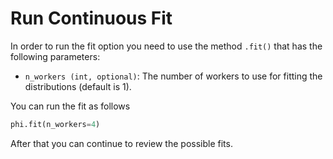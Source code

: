 # Run Continuous Fit

In order to run the fit option you need to use the method `.fit()` that has the following parameters:

- `n_workers (int, optional)`: The number of workers to use for fitting the distributions (default is 1).

You can run the fit as follows

```python
phi.fit(n_workers=4)
```

After that you can continue to review the possible fits.
